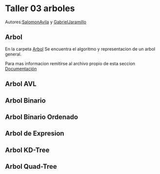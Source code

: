 # Taller 03 arboles
Autores:[SalomonAvila](https://github.com/SalomonAvila) y [GabrielJaramillo](https://github.com/GabrielJaramilloCuberos)


## Arbol
En la carpeta [Arbol](/Taller03_Trees/Arbol/) Se encuentra el algoritmo y representacion de un arbol general. 

Para mas informacion remitirse al archivo propio de esta seccion [Documentación](/Taller03_Trees/Arbol/readme.md)

## Arbol AVL

## Arbol Binario

## Arbol Binario Ordenado

## Arbol de Expresion

## Arbol KD-Tree

## Arbol Quad-Tree
